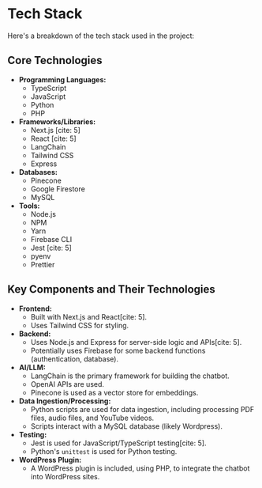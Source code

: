 # Tech Stack

Here's a breakdown of the tech stack used in the project:

## Core Technologies

- **Programming Languages:**
  - TypeScript
  - JavaScript
  - Python
  - PHP
- **Frameworks/Libraries:**
  - Next.js [cite: 5]
  - React [cite: 5]
  - LangChain
  - Tailwind CSS
  - Express
- **Databases:**
  - Pinecone
  - Google Firestore
  - MySQL
- **Tools:**
  - Node.js
  - NPM
  - Yarn
  - Firebase CLI
  - Jest [cite: 5]
  - pyenv
  - Prettier

## Key Components and Their Technologies

- **Frontend:**
  - Built with Next.js and React[cite: 5].
  - Uses Tailwind CSS for styling.
- **Backend:**
  - Uses Node.js and Express for server-side logic and APIs[cite: 5].
  - Potentially uses Firebase for some backend functions (authentication, database).
- **AI/LLM:**
  - LangChain is the primary framework for building the chatbot.
  - OpenAI APIs are used.
  - Pinecone is used as a vector store for embeddings.
- **Data Ingestion/Processing:**
  - Python scripts are used for data ingestion, including processing PDF files, audio files, and YouTube videos.
  - Scripts interact with a MySQL database (likely Wordpress).
- **Testing:**
  - Jest is used for JavaScript/TypeScript testing[cite: 5].
  - Python's `unittest` is used for Python testing.
- **WordPress Plugin:**
  - A WordPress plugin is included, using PHP, to integrate the chatbot into WordPress sites.
